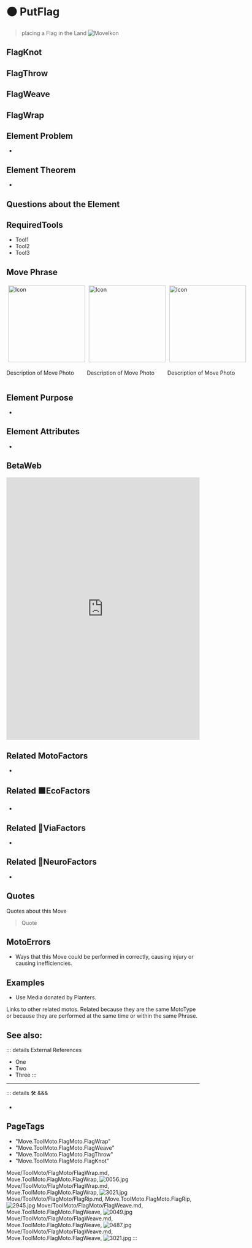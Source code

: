 
# 🟠 <move>PutFlag</move>

> placing a Flag in the Land
![MoveIkon](/Move/Move_Ikon.png)

## FlagKnot

## FlagThrow

## FlagWeave

## FlagWrap

## Element Problem

-

## Element Theorem

-

## Questions about the Element

## RequiredTools

- Tool1
- Tool2
- Tool3

## <move>Move Phrase</move>

<div style="display: flex">
    <div>
        <img style="margin: 5px" height="200" width="200" alt="Icon" src="/Move/Moto_Icon.png"/>
        <p>Description of Move Photo</p>
    </div>
    <div>
        <img style="margin: 5px" height="200" width="200" alt="Icon" src="/Move/Moto_Icon.png"/>
        <p>Description of Move Photo</p>
    </div>
    <div>
        <img style="margin: 5px" height="200" width="200" alt="Icon" src="/Move/Moto_Icon.png"/>
        <p>Description of Move Photo</p>
    </div>
</div>

## Element Purpose

-

## Element Attributes

-

## BetaWeb

<iframe
    width="100%"
    height="684"
    frameborder="0"
    src="https://observablehq.com/embed/@d3/force-directed-graph/2?cells=chart"
></iframe>

## Related <move>MotoFactors</move>

-

## Related 🟩<eko>EcoFactors</eko>

-

## Related 🔻<via>ViaFactors</via>

-

## Related 💜<psike>NeuroFactors</psike>

-  

## Quotes

Quotes about this Move

> Quote

## MotoErrors

- Ways that this Move could be performed in correctly, causing injury or causing inefficiencies.

## Examples

- Use Media donated by Planters.

Links to other related motos. Related because they are the same MotoType or because they are performed at the same time or within the same Phrase.

## See also:

::: details External References

- One
- Two
- Three
:::

---

<!-- =================================================== -->
<!-- =================================================== -->
<!-- =================================================== -->
<!-- =================================================== -->
<!-- =================================================== -->
::: details 🛠 <dev>&&&</dev>



-



<h2>PageTags</h2>

- "Move.ToolMoto.FlagMoto.FlagWrap"
- "Move.ToolMoto.FlagMoto.FlagWeave"
- "Move.ToolMoto.FlagMoto.FlagThrow"
- "Move.ToolMoto.FlagMoto.FlagKnot"

Move/ToolMoto/FlagMoto/FlagWrap.md, <dev>Move.ToolMoto.FlagMoto.FlagWrap</dev>, ![0056.jpg](/PaperPhoto/0056.jpg)
Move/ToolMoto/FlagMoto/FlagWrap.md, <dev>Move.ToolMoto.FlagMoto.FlagWrap</dev>, ![3021.jpg](/PaperPhoto/3021.jpg)
Move/ToolMoto/FlagMoto/FlagRip.md, <dev>Move.ToolMoto.FlagMoto.FlagRip</dev>, ![2945.jpg](/PaperPhoto/2945.jpg)
Move/ToolMoto/FlagMoto/FlagWeave.md, <dev>Move.ToolMoto.FlagMoto.FlagWeave</dev>, ![0049.jpg](/PaperPhoto/0049.jpg)
Move/ToolMoto/FlagMoto/FlagWeave.md, <dev>Move.ToolMoto.FlagMoto.FlagWeave</dev>, ![0487.jpg](/PaperPhoto/0487.jpg)
Move/ToolMoto/FlagMoto/FlagWeave.md, <dev>Move.ToolMoto.FlagMoto.FlagWeave</dev>, ![3021.jpg](/PaperPhoto/3021.jpg)
:::
